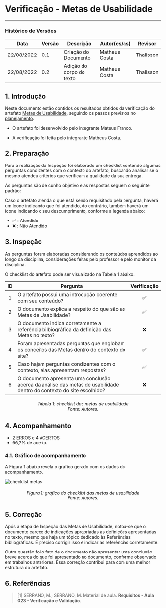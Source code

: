 # Verificação - Metas de Usabilidade
***

### Histórico de Versões

**Data** | **Versão** | **Descrição** | **Autor(es/as)** | **Revisor** |
--- | --- | --- | --- | --- |
22/08/2022 | 0.1 | Criação do Documento | Matheus Costa | Thalisson
22/08/2022 | 0.2 | Adição do corpo do texto | Matheus Costa | Thalisson

## 1. Introdução

Neste documento estão contidos os resultados obtidos da verificação do artefato [Metas de Usabilidade](../analise-de-requisitos/metas-de-usabilidade.md), seguindo os passos previstos no [planejamento](planejamento-geral.md).

* O artefato foi desenvolvido pelo integrante Mateus Franco.

* A verificação foi feita pelo integrante Matheus Costa.


## 2. Preparação

Para a realização da Inspeção foi elaborado um checklist contendo algumas perguntas condizentes com o contexto do artefato, buscando analisar se o mesmo atendeu critérios que verificam a qualidade da sua entrega.

As perguntas são de cunho objetivo e as respostas seguem o seguinte padrão:

Caso o artefato atenda o que está sendo requisitado pela pergunta, haverá um ícone indicando que foi atendido, do contrário, também haverá um ícone indicando o seu descumprimento, conforme a legenda abaixo:

- ✅ : Atendido
- ❌ : Não Atendido

## 3. Inspeção

As perguntas foram elaboradas considerando os conteúdos aprendidos ao longo da disciplina, considerações feitas pelo professor e pelo monitor da disciplina.

O checklist do artefato pode ser visualizado na Tabela 1 abaixo.

|ID|Pergunta| Verificação |
|:---:|-------------|:--------:|
| 1 | O artefato possui uma introdução coerente com seu conteúdo? |✅ |
| 2 | O documento explica a respeito do que são as Metas de Usabilidade?| ✅|
| 3 | O documento indica corretamente a referência bilbiográfica da definição das Metas no texto?| ❌ |
| 4 | Foram apresentadas perguntas que englobam os conceitos das Metas dentro do contexto do site? | ✅|
| 5 | Caso hajam perguntas condizentes com o contexto, elas apresentam respostas?| ✅|
| 6 | O documento apresenta uma conclusão acerca da análise das metas de usabilidade dentro do contexto do site escolhido?| ❌|

<h6 align = "center">Tabela 1: checklist das metas de usabilidade <br>Fonte: Autores. </h6>


## 4. Acompanhamento

- 2 ERROS e 4 ACERTOS
- 66,7% de acerto.

### 4.1. Gráfico de acompanhamento

A Figura 1 abaixo revela o gráfico gerado com os dados do acompanhamento.

![checklist metas](https://user-images.githubusercontent.com/72279998/186041272-0991937b-dbf2-4de7-a889-a9f444b9c372.png)


<h6 align = "center">Figura 1: gráfico do checklist das metas de usabilidade <br>Fonte: Autores. </h6>

## 5. Correção

Após a etapa de Inspeção das Metas de Usabilidade, notou-se que o documento carece de indicações apropriadas às definições apresentadas no texto, mesmo que haja um tópico dedicado às Referências bibliográficas. É preciso corrigir isso e indicar as referências corretamente.

Outra questão foi o fato de o documento não apresentar uma conclusão breve acerca do que foi apresentado no documento, conforme observado em trabalhos anteriores. Essa correção contribui para com uma melhor estrutura do artefato.

## 6. Referências

> [1] SERRANO, M.; SERRANO, M. Material de aula. **Requisitos - Aula 023 - Verificação e Validação**.